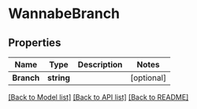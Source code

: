 # WannabeBranch

## Properties

Name | Type | Description | Notes
------------ | ------------- | ------------- | -------------
**Branch** | **string** |  | [optional] 

[[Back to Model list]](../README.md#documentation-for-models) [[Back to API list]](../README.md#documentation-for-api-endpoints) [[Back to README]](../README.md)



